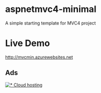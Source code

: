 # aspnetmvc4-minimal
A simple starting template for MVC4 project

# Live Demo
http://mvcmin.azurewebsites.net

## Ads

[![* Cloud hosting](https://www.digistar.vn/wp-content/uploads/2015/03/CLOUD-HOSTING-320x50.png?e631d1)][1]

[1]: https://www.cloudrino.net/?ref=4840
